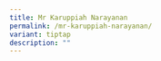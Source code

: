 ```yaml
---
title: Mr Karuppiah Narayanan
permalink: /mr-karuppiah-narayanan/
variant: tiptap
description: ""
---
```

<p></p>